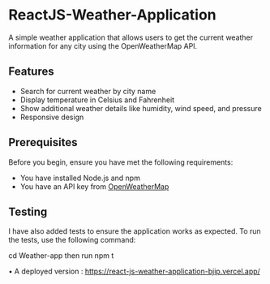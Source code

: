 # ReactJS-Weather-Application
A simple weather application that allows users to get the current weather information for any city using the OpenWeatherMap API.

## Features

- Search for current weather by city name
- Display temperature in Celsius and Fahrenheit
- Show additional weather details like humidity, wind speed, and pressure
- Responsive design

## Prerequisites

Before you begin, ensure you have met the following requirements:
- You have installed Node.js and npm
- You have an API key from [OpenWeatherMap](https://openweathermap.org/api)


## Testing

I have also added tests to ensure the application works as expected. To run the tests, use the following command:

cd Weather-app then run npm t

•	A deployed version : https://react-js-weather-application-bjip.vercel.app/
